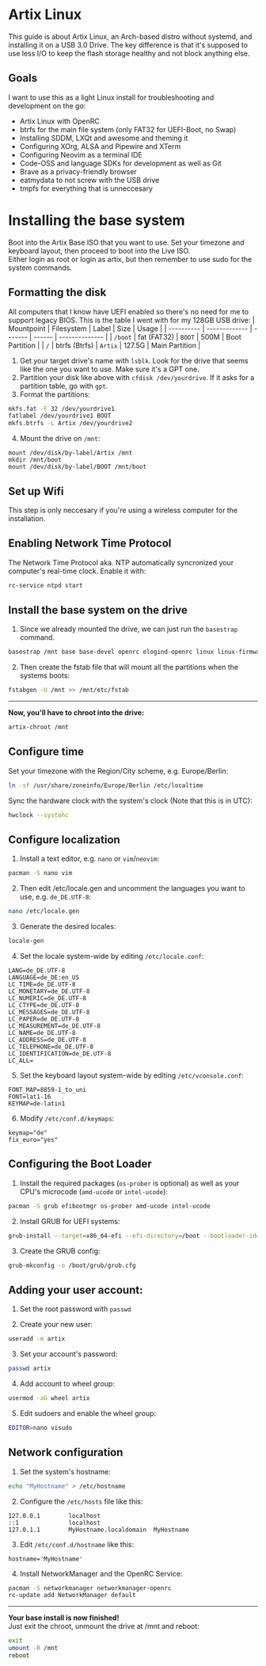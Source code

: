 # Artix Linux
This guide is about Artix Linux, an Arch-based distro without systemd, and installing it on a USB 3.0 Drive.
The key difference is that it's supposed to use less I/O to keep the flash storage healthy and not block anything else.  

## Goals
I want to use this as a light Linux install for troubleshooting and development on the go:
* Artix Linux with OpenRC
* btrfs for the main file system (only FAT32 for UEFI-Boot, no Swap)
* Installing SDDM, LXQt and awesome and theming it
* Configuring XOrg, ALSA and Pipewire and XTerm
* Configuring Neovim as a terminal IDE
* Code-OSS and language SDKs for development as well as Git
* Brave as a privacy-friendly browser
* eatmydata to not screw with the USB drive
* tmpfs for everything that is unneccesary

# Installing the base system
Boot into the Artix Base ISO that you want to use. Set your timezone and keyboard layout, then proceed to boot into the Live ISO.  
Either login as root or login as artix, but then remember to use sudo for the system commands.

## Formatting the disk
All computers that I know have UEFI enabled so there's no need for me to support legacy BIOS. This is the table I went with for my 128GB USB drive:
| Mountpoint | Filesystem    | Label   | Size   | Usage          |
| ---------- | ------------- | ------- | ------ | -------------- |
| `/boot`    | fat (FAT32)   | `BOOT`  | 500M   | Boot Partition |
| `/`        | btrfs (Btrfs) | `Artix` | 127.5G | Main Partition |

1. Get your target drive's name with `lsblk`. Look for the drive that seems like the one you want to use. Make sure it's a GPT one.
2. Partition your disk like above with `cfdisk /dev/yourdrive`. If it asks for a partition table, go with `gpt`.
3. Format the partitions:
```sh
mkfs.fat -F 32 /dev/yourdrive1
fatlabel /dev/yourdrive1 BOOT
mkfs.btrfs -L Artix /dev/yourdrive2
```
4. Mount the drive on `/mnt`:
```
mount /dev/disk/by-label/Artix /mnt
mkdir /mnt/boot
mount /dev/disk/by-label/BOOT /mnt/boot
```

## Set up Wifi
This step is only neccesary if you're using a wireless computer for the installation.

## Enabling Network Time Protocol
The Network Time Protocol aka. NTP automatically syncronized your computer's real-time clock. Enable it with:
```sh
rc-service ntpd start
```

## Install the base system on the drive
1. Since we already mounted the drive, we can just run the `basestrap` command.
```sh
basestrap /mnt base base-devel openrc elogind-openrc linux linux-firmware git ssh
```
2. Then create the fstab file that will mount all the partitions when the systems boots:
```sh
fstabgen -U /mnt >> /mnt/etc/fstab
```

<hr>

**Now, you'll have to chroot into the drive:**
```sh
artix-chroot /mnt
```

## Configure time
Set your timezone with the Region/City scheme, e.g. Europe/Berlin:
```sh
ln -sf /usr/share/zoneinfo/Europe/Berlin /etc/localtime
```

Sync the hardware clock with the system's clock (Note that this is in UTC):
```sh
hwclock --systohc
```

## Configure localization
1. Install a text editor, e.g. `nano` or `vim`/`neovim`:
```sh
pacman -S nano vim
```

2. Then edit /etc/locale.gen and uncomment the languages you want to use, e.g. `de_DE.UTF-8`:
```sh
nano /etc/locale.gen
```

3. Generate the desired locales:
```sh
locale-gen
```

4. Set the locale system-wide by editing `/etc/locale.conf`:
```
LANG=de_DE.UTF-8
LANGUAGE=de_DE:en_US      
LC_TIME=de_DE.UTF-8
LC_MONETARY=de_DE.UTF-8
LC_NUMERIC=de_DE.UTF-8
LC_CTYPE=de_DE.UTF-8
LC_MESSAGES=de_DE.UTF-8
LC_PAPER=de_DE.UTF-8
LC_MEASUREMENT=de_DE.UTF-8
LC_NAME=de_DE.UTF-8
LC_ADDRESS=de_DE.UTF-8
LC_TELEPHONE=de_DE.UTF-8
LC_IDENTIFICATION=de_DE.UTF-8
LC_ALL=
```

5. Set the keyboard layout system-wide by editing `/etc/vconsole.conf`:
```
FONT_MAP=8859-1_to_uni
FONT=lat1-16
KEYMAP=de-latin1
```
6. Modify `/etc/conf.d/keymaps`:
```
keymap="de"
fix_euro="yes"
```

## Configuring the Boot Loader
1. Install the required packages (`os-prober` is optional) as well as your CPU's microcode (`amd-ucode` or `intel-ucode`):
```sh
pacman -S grub efibootmgr os-prober amd-ucode intel-ucode
```

2. Install GRUB for UEFI systems:
```sh
grub-install --target=x86_64-efi --efi-directory=/boot --bootloader-id=grub
```

3. Create the GRUB config:
```sh
grub-mkconfig -o /boot/grub/grub.cfg
```

## Adding your user account:
1. Set the root password with `passwd`

2. Create your new user:
```sh
useradd -m artix
```

3. Set your account's password:
```sh
passwd artix
```

4. Add account to wheel group:
```sh
usermod -aG wheel artix
```

5. Edit sudoers and enable the wheel group:
```sh
EDITOR=nano visudo
```

## Network configuration
1. Set the system's hostname:
```sh
echo "MyHostname" > /etc/hostname
```

2. Configure the `/etc/hosts` file like this:
```
127.0.0.1        localhost
::1              localhost
127.0.1.1        MyHostname.localdomain  MyHostname
```

3. Edit `/etc/conf.d/hostname` like this:
```
hostname='MyHostname'
```

4. Install NetworkManager and the OpenRC Service:
```sh
pacman -S networkmanager networkmanager-openrc
rc-update add NetworkManager default
```

<hr>

**Your base install is now finished!**  
Just exit the chroot, unmount the drive at /mnt and reboot:
```sh
exit
umount -R /mnt
reboot
```
